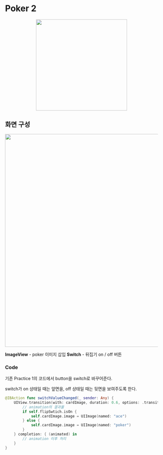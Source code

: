 # Poker 2

<p align="center">
  <img width="300" src="https://user-images.githubusercontent.com/60697742/124045596-f3580880-da4a-11eb-9aee-36cfe27dbd30.mov">
</p>

## 화면 구성

<img width="700" src="https://user-images.githubusercontent.com/60697742/124045736-49c54700-da4b-11eb-9b4e-9b0fb62fd7da.png">

**ImageView** - poker 이미지 삽입
**Switch** - 뒤집기 on / off 버튼

### Code

기존 Practice 1의 코드에서 button을 switch로 바꾸어준다.

switch가 on 상태일 때는 앞면을, off 상태일 때는 뒷면을 보여주도록 한다.

```swift
@IBAction func switchValueChanged(_ sender: Any) {
    UIView.transition(with: cardImage, duration: 0.6, options: .transitionFlipFromLeft) {
        // animation의 결과물
        if self.flipSwtich.isOn {
            self.cardImage.image = UIImage(named: "ace")
        } else {
            self.cardImage.image = UIImage(named: "poker")
        }
    } completion: { (animated) in
        // animation 이후 처리
    }
}
```
